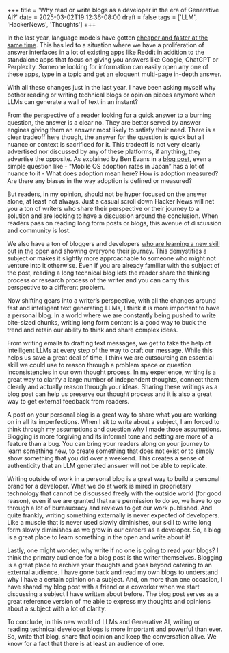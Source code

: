 +++
title = 'Why read or write blogs as a developer in the era of Generative AI?'
date = 2025-03-02T19:12:36-08:00
draft = false
tags = ['LLM', 'HackerNews', 'Thoughts']
+++

In the last year, language models have gotten [cheaper and faster at the same time](https://x.com/swyx/status/1882933368444309723). This has led to a situation where we have a proliferation of answer interfaces in a lot of existing apps like Reddit in addition to the standalone apps that focus on giving you answers like Google, ChatGPT or Perplexity. Someone looking for information can easily open any one of these apps, type in a topic and get an eloquent multi-page in-depth answer.

With all these changes just in the last year, I have been asking myself why bother reading or writing technical blogs or opinion pieces anymore when LLMs can generate a wall of text in an instant? 

From the perspective of a reader looking for a quick answer to a burning question, the answer is a clear no. They are better served by answer engines giving them an answer most likely to satisfy their need. There is a clear tradeoff here though, the answer for the question is quick but all nuance or context is sacrificed for it. This tradeoff is not very clearly advertised nor discussed by any of these platforms, if anything, they advertise the opposite. As explained by Ben Evans in a [blog post](https://www.ben-evans.com/benedictevans/2025/2/17/the-deep-research-problem), even a simple question like \- “Mobile OS adoption rates in Japan” has a lot of nuance to it \- What does adoption mean here? How is adoption measured? Are there any biases in the way adoption is defined or measured?

But readers, in my opinion, should not be hyper focused on the answer alone, at least not always. Just a casual scroll down Hacker News will net you a ton of writers who share their perspective or their journey to a solution and are looking to have a discussion around the conclusion. When readers pass on reading long form posts or blogs, this avenue of discussion and community is lost.

We also have a ton of bloggers and developers [who are learning a new skill out in the open](https://news.ycombinator.com/item?id=38671876) and showing everyone their journey. This demystifies a subject or makes it slightly more approachable to someone who might not venture into it otherwise. Even if you are already familiar with the subject of the post, reading a long technical blog lets the reader share the thinking process or research process of the writer and you can carry this perspective to a different problem.

Now shifting gears into a writer’s perspective, with all the changes around fast and intelligent text generating LLMs, I think it is more important to have a personal blog. In a world where we are constantly being pushed to write bite-sized chunks, writing long form content is a good way to buck the trend and retain our ability to think and share complex ideas.

From writing emails to drafting text messages, we get to take the help of intelligent LLMs at every step of the way to craft our message. While this helps us save a great deal of time, I think we are outsourcing an essential skill we could use to reason through a problem space or question inconsistencies in our own thought process. In my experience, writing is a great way to clarify a large number of independent thoughts, connect them clearly and actually reason through your ideas. Sharing these writings as a blog post can help us preserve our thought process and it is also a great way to get external feedback from readers.

A post on your personal blog is a great way to share what you are working on in all its imperfections. When I sit to write about a subject, I am forced to think through my assumptions and question why I made those assumptions. Blogging is more forgiving and its informal tone and setting are more of a feature than a bug. You can bring your readers along on your journey to learn something new, to create something that does not exist or to simply show something that you did over a weekend. This creates a sense of authenticity that an LLM generated answer will not be able to replicate.

Writing outside of work in a personal blog is a great way to build a personal brand for a developer. What we do at work is mired in proprietary technology that cannot be discussed freely with the outside world (for good reason), even if we are granted that rare permission to do so, we have to go through a lot of bureaucracy and reviews to get our work published. And quite frankly, writing something externally is never expected of developers. Like a muscle that is never used slowly diminishes, our skill to write long form slowly diminishes as we grow in our careers as a developer. So, a blog is a great place to learn something in the open and write about it\!

Lastly, one might wonder, why write if no one is going to read your blogs? I think the primary audience for a blog post is the writer themselves. Blogging is a great place to archive your thoughts and goes beyond catering to an external audience. I have gone back and read my own blogs to understand why I have a certain opinion on a subject. And, on more than one occasion, I have shared my blog post with a friend or a coworker when we start discussing a subject I have written about before. The blog post serves as a great reference version of me able to express my thoughts and opinions about a subject with a lot of clarity.

To conclude, in this new world of LLMs and Generative AI,  writing or reading technical developer blogs is more important and powerful than ever. So, write that blog, share that opinion and keep the conversation alive. We know for a fact that there is at least an audience of one.
